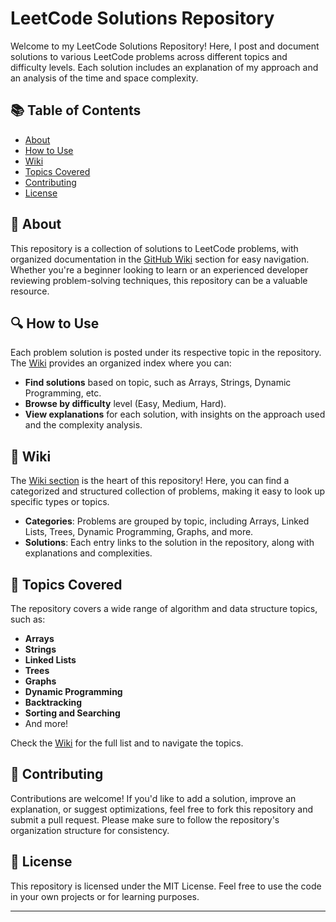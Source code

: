 # LeetCode Solutions Repository

Welcome to my LeetCode Solutions Repository! Here, I post and document solutions to various LeetCode problems across different topics and difficulty levels. Each solution includes an explanation of my approach and an analysis of the time and space complexity.

## 📚 Table of Contents
- [About](#about)
- [How to Use](#how-to-use)
- [Wiki](#wiki)
- [Topics Covered](#topics-covered)
- [Contributing](#contributing)
- [License](#license)

## 🌟 About

This repository is a collection of solutions to LeetCode problems, with organized documentation in the [GitHub Wiki](https://github.com/YourUsername/YourRepoName/wiki) section for easy navigation. Whether you're a beginner looking to learn or an experienced developer reviewing problem-solving techniques, this repository can be a valuable resource.

## 🔍 How to Use

Each problem solution is posted under its respective topic in the repository. The [Wiki](https://github.com/YourUsername/YourRepoName/wiki) provides an organized index where you can:
- **Find solutions** based on topic, such as Arrays, Strings, Dynamic Programming, etc.
- **Browse by difficulty** level (Easy, Medium, Hard).
- **View explanations** for each solution, with insights on the approach used and the complexity analysis.

## 📖 Wiki

The [Wiki section](https://github.com/YourUsername/YourRepoName/wiki) is the heart of this repository! Here, you can find a categorized and structured collection of problems, making it easy to look up specific types or topics.

- **Categories**: Problems are grouped by topic, including Arrays, Linked Lists, Trees, Dynamic Programming, Graphs, and more.
- **Solutions**: Each entry links to the solution in the repository, along with explanations and complexities.

## 📂 Topics Covered

The repository covers a wide range of algorithm and data structure topics, such as:
- **Arrays**
- **Strings**
- **Linked Lists**
- **Trees**
- **Graphs**
- **Dynamic Programming**
- **Backtracking**
- **Sorting and Searching**
- And more!

Check the [Wiki](https://github.com/YourUsername/YourRepoName/wiki) for the full list and to navigate the topics.

## 🤝 Contributing

Contributions are welcome! If you'd like to add a solution, improve an explanation, or suggest optimizations, feel free to fork this repository and submit a pull request. Please make sure to follow the repository's organization structure for consistency.

## 📜 License

This repository is licensed under the MIT License. Feel free to use the code in your own projects or for learning purposes.

---
